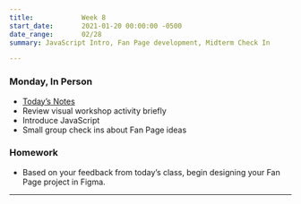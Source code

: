 ```yaml
---
title:            Week 8
start_date:       2021-01-20 00:00:00 -0500
date_range:       02/28
summary: JavaScript Intro, Fan Page development, Midterm Check In

---
```



### Monday, In Person

- [Today&rsquo;s Notes](https://paper.dropbox.com/doc/Penn-Week-8a-Intro-to-JavaScript--BcxfxQ7H56egAOYVbrD14u7nAQ-2vlmjMBjScew5CnIc7wyY)
- Review visual workshop activity briefly
- Introduce JavaScript
- Small group check ins about Fan Page ideas

### Homework
- Based on your feedback from today&rsquo;s class, begin designing your Fan Page project in Figma.

---
